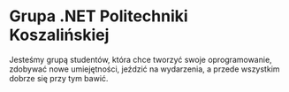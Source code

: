 # Grupa .NET Politechniki Koszalińskiej

Jesteśmy grupą studentów, która chce tworzyć swoje oprogramowanie, zdobywać nowe umiejętności, jeździć na wydarzenia, a przede wszystkim dobrze się przy tym bawić.
